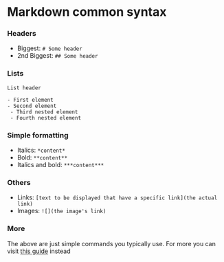 # Markdown common syntax

### Headers

- Biggest: ```# Some header```
- 2nd Biggest: ```## Some header```

### Lists

```
List header

- First element
- Second element
 - Third nested element
 - Fourth nested element
```

### Simple formatting

- Italics: ```*content*```
- Bold: ```**content**```
- Italics and bold: ```***content***```

### Others

- Links: ```[text to be displayed that have a specific link](the actual link)```
- Images: ```![](the image's link)```

### More

The above are just simple commands you typically use. For more you can visit [this guide](https://guides.github.com/pdfs/markdown-cheatsheet-online.pdf) instead
